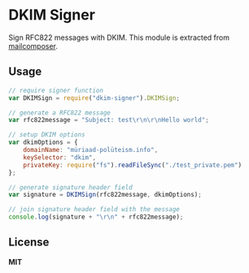 # DKIM Signer

Sign RFC822 messages with DKIM. This module is extracted from [mailcomposer](https://github.com/andris9/mailcomposer).

## Usage

```javascript
// require signer function
var DKIMSign = require("dkim-signer").DKIMSign;

// generate a RFC822 message
var rfc822message = "Subject: test\r\n\r\nHello world";

// setup DKIM options
var dkimOptions = {
    domainName: "müriaad-polüteism.info",
    keySelector: "dkim",
    privateKey: require("fs").readFileSync("./test_private.pem")
};

// generate signature header field
var signature = DKIMSign(rfc822message, dkimOptions);

// join signature header field with the message
console.log(signature + "\r\n" + rfc822message);
```

## License

**MIT**